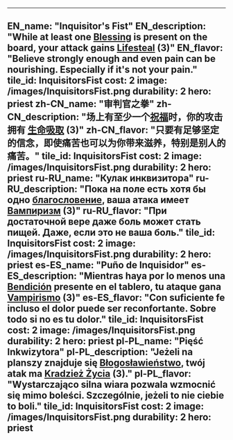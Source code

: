 ---

EN_name: "Inquisitor's Fist"
EN_description: "While at least one <u>Blessing</u> is present on the board, your attack gains  <u>Lifesteal</u> (3)"
EN_flavor: "Believe strongly enough and even pain can be nourishing. Especially if it's not your pain."
tile_id: InquisitorsFist
cost: 2
image: /images/InquisitorsFist.png
durability: 2
hero: priest
zh-CN_name: "审判官之拳"
zh-CN_description: "场上有至少一个<u>祝福</u>时，你的攻击拥有 <u>生命吸取</u> (3)"
zh-CN_flavor: "只要有足够坚定的信念，即使痛苦也可以为你带来滋养，特别是别人的痛苦。"
tile_id: InquisitorsFist
cost: 2
image: /images/InquisitorsFist.png
durability: 2
hero: priest
ru-RU_name: "Кулак инквизитора"
ru-RU_description: "Пока на поле есть хотя бы одно <u>благословение</u>, ваша атака имеет  <u>Вампиризм</u> (3)"
ru-RU_flavor: "При достаточной вере даже боль может стать пищей. Даже, если это не ваша боль."
tile_id: InquisitorsFist
cost: 2
image: /images/InquisitorsFist.png
durability: 2
hero: priest
es-ES_name: "Puño de Inquisidor"
es-ES_description: "Mientras haya por lo menos una <u>Bendición</u> presente en el tablero, tu ataque gana  <u>Vampirismo</u> (3)"
es-ES_flavor: "Con suficiente fe incluso el dolor puede ser reconfortante. Sobre todo si no es tu dolor."
tile_id: InquisitorsFist
cost: 2
image: /images/InquisitorsFist.png
durability: 2
hero: priest
pl-PL_name: "Pięść Inkwizytora"
pl-PL_description: "Jeżeli na planszy znajduje się <u>Błogosławieństwo</u>, twój atak ma  <u>Kradzież Życia</u> (3)."
pl-PL_flavor: "Wystarczająco silna wiara pozwala wzmocnić się mimo boleści. Szczególnie, jeżeli to nie ciebie to boli."
tile_id: InquisitorsFist
cost: 2
image: /images/InquisitorsFist.png
durability: 2
hero: priest
---